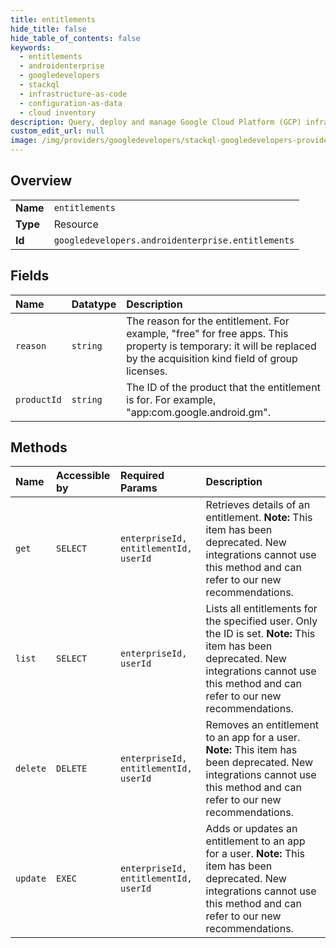 ```yaml
---
title: entitlements
hide_title: false
hide_table_of_contents: false
keywords:
  - entitlements
  - androidenterprise
  - googledevelopers    
  - stackql
  - infrastructure-as-code
  - configuration-as-data
  - cloud inventory
description: Query, deploy and manage Google Cloud Platform (GCP) infrastructure and resources using SQL
custom_edit_url: null
image: /img/providers/googledevelopers/stackql-googledevelopers-provider-featured-image.png
---
```

  
    

## Overview
<table><tbody>
<tr><td><b>Name</b></td><td><code>entitlements</code></td></tr>
<tr><td><b>Type</b></td><td>Resource</td></tr>
<tr><td><b>Id</b></td><td><code>googledevelopers.androidenterprise.entitlements</code></td></tr>
</tbody></table>

## Fields
| Name | Datatype | Description |
|:-----|:---------|:------------|
| `reason` | `string` | The reason for the entitlement. For example, "free" for free apps. This property is temporary: it will be replaced by the acquisition kind field of group licenses. |
| `productId` | `string` | The ID of the product that the entitlement is for. For example, "app:com.google.android.gm". |
## Methods
| Name | Accessible by | Required Params | Description |
|:-----|:--------------|:----------------|:------------|
| `get` | `SELECT` | `enterpriseId, entitlementId, userId` | Retrieves details of an entitlement. **Note:** This item has been deprecated. New integrations cannot use this method and can refer to our new recommendations. |
| `list` | `SELECT` | `enterpriseId, userId` | Lists all entitlements for the specified user. Only the ID is set. **Note:** This item has been deprecated. New integrations cannot use this method and can refer to our new recommendations. |
| `delete` | `DELETE` | `enterpriseId, entitlementId, userId` | Removes an entitlement to an app for a user. **Note:** This item has been deprecated. New integrations cannot use this method and can refer to our new recommendations. |
| `update` | `EXEC` | `enterpriseId, entitlementId, userId` | Adds or updates an entitlement to an app for a user. **Note:** This item has been deprecated. New integrations cannot use this method and can refer to our new recommendations. |
